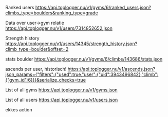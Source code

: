 Ranked users
https://api.toplogger.nu/v1/gyms/6/ranked_users.json?climbs_type=boulders&ranking_type=grade

Data over user->gym relatie
https://api.toplogger.nu/v1/users/7314852652.json

Strength history
https://api.toplogger.nu/v1/users/14345/strength_history.json?climb_type=boulder&offset=2

stats boulder
https://api.toplogger.nu/v1/gyms/6/climbs/143686/stats.json

ascends per user, historisch!
https://api.toplogger.nu/v1/ascends.json?json_params={"filters":{"used":true,"user":{"uid":3943496842},"climb":{"gym_id":6}}}&serialize_checks=true

List of all gyms
https://api.toplogger.nu/v1/gyms.json

List of all users
https://api.toplogger.nu/v1/users.json

ekkes action

